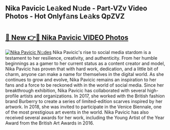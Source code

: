 ## Nika Pavicic Le𝚊ked N𝚞de - Part-VZv Video Photos - Hot Onlyf𝚊ns Le𝚊ks QpZVZ

# <h2><a href="http://ab86629.deff.icu/?id=Nika+Pavicic">🔗 New 👉🔴 Nika Pavicic VIDEO Photos</a></h2>

[![Nika Pavicic N𝚞des](https://i.imgur.com/rIISA9y.gif)](http://ab86629.deff.icu/?id=Nika+Pavicic)
Nika Pavicic's rise to social media stardom is a testament to her resilience, creativity, and authenticity. From her humble beginnings as a gamer to her current status as a content creator and model, Nika Pavicic has proven that with hard work, dedication, and a little bit of charm, anyone can make a name for themselves in the digital world. As she continues to grow and evolve, Nika Pavicic remains an inspiration to her fans and a force to be reckoned with in the world of social media. Since her breakthrough exhibition, Nika Pavicic has collaborated with several high-profile artists and organizations. In 2017, she worked with the British fashion brand Burberry to create a series of limited-edition scarves inspired by her artwork. In 2018, she was invited to participate in the Venice Biennale, one of the most prestigious art events in the world. Nika Pavicic has also received several awards for her work, including the Young Artist of the Year Award from the British Art Awards in 2016.
